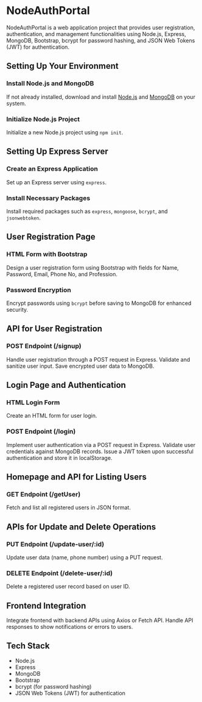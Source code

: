 # NodeAuthPortal

NodeAuthPortal is a web application project that provides user registration, authentication, and management functionalities using Node.js, Express, MongoDB, Bootstrap, bcrypt for password hashing, and JSON Web Tokens (JWT) for authentication.

## Setting Up Your Environment

### Install Node.js and MongoDB

If not already installed, download and install [Node.js](https://nodejs.org/) and [MongoDB](https://www.mongodb.com/) on your system.

### Initialize Node.js Project

Initialize a new Node.js project using `npm init`.

## Setting Up Express Server

### Create an Express Application

Set up an Express server using `express`.

### Install Necessary Packages

Install required packages such as `express`, `mongoose`, `bcrypt`, and `jsonwebtoken`.

## User Registration Page

### HTML Form with Bootstrap

Design a user registration form using Bootstrap with fields for Name, Password, Email, Phone No, and Profession.

### Password Encryption

Encrypt passwords using `bcrypt` before saving to MongoDB for enhanced security.

## API for User Registration

### POST Endpoint (/signup)

Handle user registration through a POST request in Express.
Validate and sanitize user input.
Save encrypted user data to MongoDB.

## Login Page and Authentication

### HTML Login Form

Create an HTML form for user login.

### POST Endpoint (/login)

Implement user authentication via a POST request in Express.
Validate user credentials against MongoDB records.
Issue a JWT token upon successful authentication and store it in localStorage.

## Homepage and API for Listing Users

### GET Endpoint (/getUser)

Fetch and list all registered users in JSON format.

## APIs for Update and Delete Operations

### PUT Endpoint (/update-user/:id)

Update user data (name, phone number) using a PUT request.

### DELETE Endpoint (/delete-user/:id)

Delete a registered user record based on user ID.

## Frontend Integration

Integrate frontend with backend APIs using Axios or Fetch API.
Handle API responses to show notifications or errors to users.

## Tech Stack

- Node.js
- Express
- MongoDB
- Bootstrap
- bcrypt (for password hashing)
- JSON Web Tokens (JWT) for authentication

